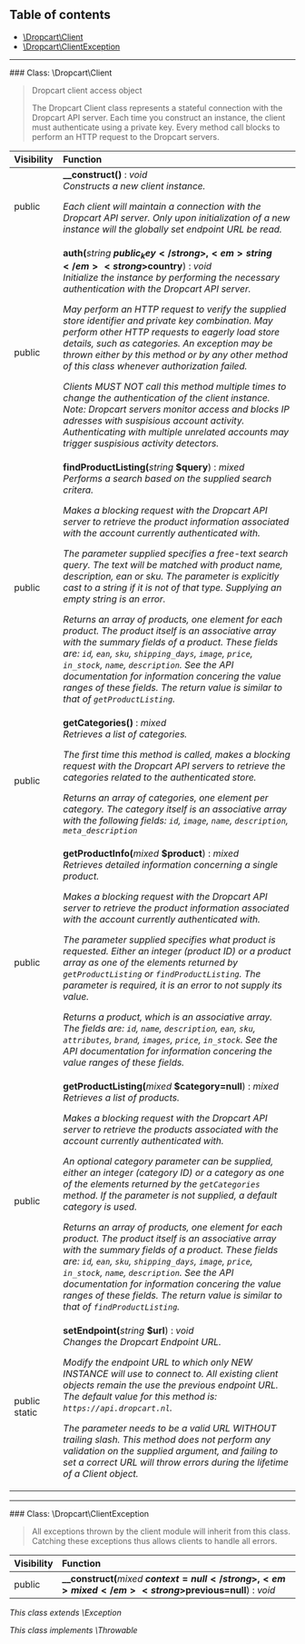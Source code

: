 ## Table of contents

- [\Dropcart\Client](#class-dropcartclient)
- [\Dropcart\ClientException](#class-dropcartclientexception)

<hr /> 
### Class: \Dropcart\Client

> Dropcart client access object <p> The Dropcart Client class represents a stateful connection with the Dropcart API server. Each time you construct an instance, the client must authenticate using a private key. Every method call blocks to perform an HTTP request to the Dropcart servers. </p>

| Visibility | Function |
|:-----------|:---------|
| public | <strong>__construct()</strong> : <em>void</em><br /><em>Constructs a new client instance. <p> Each client will maintain a connection with the Dropcart API server. Only upon initialization of a new instance will the globally set endpoint URL be read. </p></em> |
| public | <strong>auth(</strong><em>string</em> <strong>$public_key</strong>, <em>string</em> <strong>$country</strong>)</strong> : <em>void</em><br /><em>Initialize the instance by performing the necessary authentication with the Dropcart API server. <p> May perform an HTTP request to verify the supplied store identifier and private key combination. May perform other HTTP requests to eagerly load store details, such as categories. An exception may be thrown either by this method or by any other method of this class whenever authorization failed. </p> <p> Clients MUST NOT call this method multiple times to change the authentication of the client instance. Note: Dropcart servers monitor access and blocks IP adresses with suspisious account activity. Authenticating with multiple unrelated accounts may trigger suspisious activity detectors. </p></em> |
| public | <strong>findProductListing(</strong><em>string</em> <strong>$query</strong>)</strong> : <em>mixed</em><br /><em>Performs a search based on the supplied search critera. <p> Makes a blocking request with the Dropcart API server to retrieve the product information associated with the account currently authenticated with. </p> <p> The parameter supplied specifies a free-text search query. The text will be matched with product name, description, ean or sku. The parameter is explicitly cast to a string if it is not of that type. Supplying an empty string is an error. </p> <p> Returns an array of products, one element for each product. The product itself is an associative array with the summary fields of a product. These fields are: `id`, `ean`, `sku`, `shipping_days`, `image`, `price`, `in_stock`, `name`, `description`. See the API documentation for information concering the value ranges of these fields. The return value is similar to that of `getProductListing`. </p></em> |
| public | <strong>getCategories()</strong> : <em>mixed</em><br /><em>Retrieves a list of categories. <p> The first time this method is called, makes a blocking request with the Dropcart API servers to retrieve the categories related to the authenticated store. </p> <p> Returns an array of categories, one element per category. The category itself is an associative array with the following fields: `id`, `image`, `name`, `description`, `meta_description` </p></em> |
| public | <strong>getProductInfo(</strong><em>mixed</em> <strong>$product</strong>)</strong> : <em>mixed</em><br /><em>Retrieves detailed information concerning a single product. <p> Makes a blocking request with the Dropcart API server to retrieve the product information associated with the account currently authenticated with. </p> <p> The parameter supplied specifies what product is requested. Either an integer (product ID) or a product array as one of the elements returned by `getProductListing` or `findProductListing`. The parameter is required, it is an error to not supply its value. </p> <p> Returns a product, which is an associative array. The fields are: `id`, `name`, `description`, `ean`, `sku`, `attributes`, `brand`, `images`, `price`, `in_stock`. See the API documentation for information concering the value ranges of these fields. </p></em> |
| public | <strong>getProductListing(</strong><em>mixed</em> <strong>$category=null</strong>)</strong> : <em>mixed</em><br /><em>Retrieves a list of products. <p> Makes a blocking request with the Dropcart API server to retrieve the products associated with the account currently authenticated with. </p> <p> An optional category parameter can be supplied, either an integer (category ID) or a category as one of the elements returned by the `getCategories` method. If the parameter is not supplied, a default category is used. </p> <p> Returns an array of products, one element for each product. The product itself is an associative array with the summary fields of a product. These fields are: `id`, `ean`, `sku`, `shipping_days`, `image`, `price`, `in_stock`, `name`, `description`. See the API documentation for information concering the value ranges of these fields. The return value is similar to that of `findProductListing`. </p></em> |
| public static | <strong>setEndpoint(</strong><em>string</em> <strong>$url</strong>)</strong> : <em>void</em><br /><em>Changes the Dropcart Endpoint URL. <p> Modify the endpoint URL to which only NEW INSTANCE will use to connect to. All existing client objects remain the use the previous endpoint URL. The default value for this method is: `https://api.dropcart.nl`. </p> <p> The parameter needs to be a valid URL WITHOUT trailing slash. This method does not perform any validation on the supplied argument, and failing to set a correct URL will throw errors during the lifetime of a Client object. </p></em> |

<hr /> 
### Class: \Dropcart\ClientException

> All exceptions thrown by the client module will inherit from this class. Catching these exceptions thus allows clients to handle all errors.

| Visibility | Function |
|:-----------|:---------|
| public | <strong>__construct(</strong><em>mixed</em> <strong>$context=null</strong>, <em>mixed</em> <strong>$previous=null</strong>)</strong> : <em>void</em> |

*This class extends \Exception*

*This class implements \Throwable*

